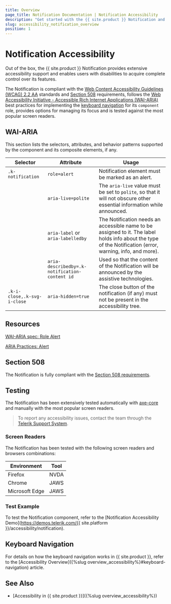 ```yaml
---
title: Overview
page_title: Notification Documentation | Notification Accessibility
description: "Get started with the {{ site.product }} Notification and learn about its accessibility support for WAI-ARIA, Section 508, and WCAG 2.2."
slug: accessibility_notification_overview
position: 1
---
```


# Notification Accessibility

Out of the box, the {{ site.product }} Notification provides extensive accessibility support and enables users with disabilities to acquire complete control over its features.

The Notification is compliant with the [Web Content Accessibility Guidelines (WCAG) 2.2 AA](https://www.w3.org/TR/WCAG22/) standards and [Section 508](https://www.section508.gov/) requirements, follows the [Web Accessibility Initiative - Accessible Rich Internet Applications (WAI-ARIA)](https://www.w3.org/WAI/ARIA/apg/) best practices for implementing the [keyboard navigation](#keyboard-navigation) for its `component` role, provides options for managing its focus and is tested against the most popular screen readers.

## WAI-ARIA

This section lists the selectors, attributes, and behavior patterns supported by the component and its composite elements, if any.

| Selector | Attribute | Usage |
| -------- | --------- | ----- |
| `.k-notification` | `role=alert` | Notification element must be marked as an alert. |
|  | `aria-live=polite` | The `aria-live` value must be set to `polite`, so that it will not obscure other essential information while announced. |
|  | `aria-label` or `aria-labelledby` | The Notification needs an accessible name to be assigned to it. The label holds info about the type of the Notification (error, warning, info, and more). |
|  | `aria-describedby=.k-notification-content id` | Used so that the content of the Notification will be announced by the assistive technologies. |
| `.k-i-close,.k-svg-i-close` | `aria-hidden=true` | The close button of the notification (if any) must not be present in the accessibility tree. |

## Resources

[WAI-ARIA spec: Role Alert](https://www.w3.org/TR/wai-aria-1.2/#alert)

[ARIA Practices: Alert](https://www.w3.org/WAI/ARIA/apg/patterns/alert/)

## Section 508

The Notification is fully compliant with the [Section 508 requirements](https://www.section508.gov/).

## Testing

The Notification has been extensively tested automatically with [axe-core](https://github.com/dequelabs/axe-core) and manually with the most popular screen readers.

> To report any accessibility issues, contact the team through the [Telerik Support System](https://www.telerik.com/account/support-center).

### Screen Readers

The Notification has been tested with the following screen readers and browsers combinations:

| Environment | Tool |
| ----------- | ---- |
| Firefox | NVDA |
| Chrome | JAWS |
| Microsoft Edge | JAWS |

### Test Example

To test the Notification component, refer to the [Notification Accessibility Demo](https://demos.telerik.com/{{ site.platform }}/accessibility/notification).

## Keyboard Navigation

For details on how the keyboard navigation works in {{ site.product }}, refer to the [Accessibility Overview]({%slug overview_accessibility%}#keyboard-navigation) article.

## See Also

* [Accessibility in {{ site.product }}]({%slug overview_accessibility%})